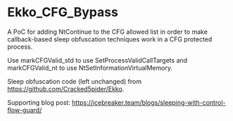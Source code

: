# Ekko_CFG_Bypass
A PoC for adding NtContinue to the CFG allowed list in order to make callback-based sleep obfuscation techniques work in a CFG protected process.  

Use markCFGValid_std to use SetProcessValidCallTargets and markCFGValid_nt to use NtSetInformationVirtualMemory.

Sleep obfuscation code (left unchanged) from https://github.com/Cracked5pider/Ekko.

Supporting blog post: https://icebreaker.team/blogs/sleeping-with-control-flow-guard/
